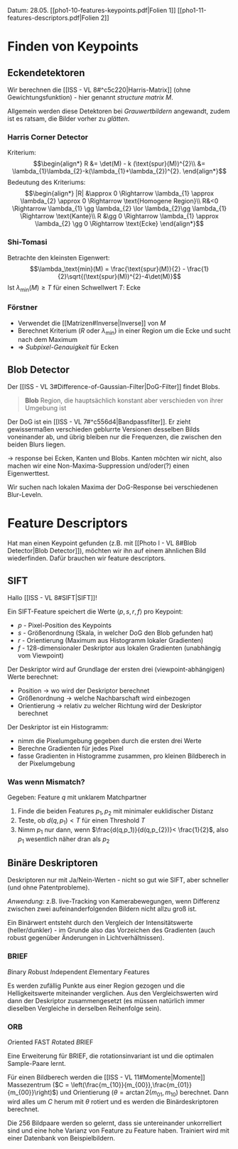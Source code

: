 Datum: 28.05.
[[pho1-10-features-keypoints.pdf|Folien 1]]
[[pho1-11-features-descriptors.pdf|Folien 2]]

# Finden von Keypoints

## Eckendetektoren

Wir berechnen die [[ISS - VL 8#^c5c220|Harris-Matrix]] (ohne Gewichtungsfunktion) - hier genannt *structure matrix* $M$.

Allgemein werden diese Detektoren bei *Grauwertbildern* angewandt, zudem ist es ratsam, die Bilder vorher zu *glätten*.

### Harris Corner Detector

Kriterium: $$\begin{align*}
R &= \det(M) - k (\text{spur}(M))^{2}\\
&= \lambda_{1}\lambda_{2}-k(\lambda_{1}+\lambda_{2})^{2}.
\end{align*}$$
Bedeutung des Kriteriums:
$$\begin{align*}
|R| &\approx 0 \Rightarrow \lambda_{1} \approx \lambda_{2} \approx 0 \Rightarrow \text{Homogene Region}\\
R&<0 \Rightarrow \lambda_{1} \gg \lambda_{2} \lor \lambda_{2}\gg \lambda_{1} \Rightarrow \text{Kante}\\
R &\gg 0 \Rightarrow \lambda_{1} \approx \lambda_{2} \gg 0 \Rightarrow \text{Ecke}
\end{align*}$$

### Shi-Tomasi

Betrachte den kleinsten Eigenwert: $$\lambda_\text{min}(M) = \frac{\text{spur}(M)}{2} - \frac{1}{2}\sqrt{(\text{spur}(M))^{2}-4\det(M)}$$
Ist $\lambda_\text{min}(M)\geq T$ für einen Schwellwert $T$: Ecke

### Förstner

- Verwendet die [[Matrizen#Inverse|Inverse]] von $M$
- Berechnet Kriterium ($R$ oder $\lambda_\text{min}$) in einer Region um die Ecke und sucht nach dem Maximum
- $\Rightarrow$ *Subpixel-Genauigkeit* für Ecken

## Blob Detector

Der [[ISS - VL 3#Difference-of-Gaussian-Filter|DoG-Filter]] findet Blobs. 

> **Blob**
> Region, die hauptsächlich konstant aber verschieden von ihrer Umgebung ist

Der DoG ist ein [[ISS - VL 7#^c556d4|Bandpassfilter]]. Er zieht gewissermaßen verschieden geblurrte Versionen desselben Bilds voneinander ab, und übrig bleiben nur die Frequenzen, die zwischen den beiden Blurs liegen.

-> response bei Ecken, Kanten und Blobs. Kanten möchten wir nicht, also machen wir eine Non-Maxima-Suppression und/oder(?) einen Eigenwerttest.

Wir suchen nach lokalen Maxima der DoG-Response bei verschiedenen Blur-Leveln.

# Feature Descriptors

Hat man einen Keypoint gefunden (z.B. mit [[Photo I - VL 8#Blob Detector|Blob Detector]]), möchten wir ihn auf einem ähnlichen Bild wiederfinden. Dafür brauchen wir feature descriptors.

## SIFT

Hallo [[ISS - VL 8#SIFT|SIFT]]!

Ein SIFT-Feature speichert die Werte $\langle p,s,r,f \rangle$ pro Keypoint:
- $p$ - Pixel-Position des Keypoints
- $s$ - Größenordnung (Skala, in welcher DoG den Blob gefunden hat)
- $r$ - Orientierung (Maximum aus Histogramm lokaler Gradienten)
- $f$ - 128-dimensionaler Deskriptor aus lokalen Gradienten (unabhängig vom Viewpoint)


Der Deskriptor wird auf Grundlage der ersten drei (viewpoint-abhängigen) Werte berechnet:
- Position $\to$ wo wird der Deskriptor berechnet
- Größenordnung $\to$ welche Nachbarschaft wird einbezogen
- Orientierung $\to$ relativ zu welcher Richtung wird der Deskriptor berechnet

Der Deskriptor ist ein Histogramm:
- nimm die Pixelumgebung gegeben durch die ersten drei Werte
- Berechne Gradienten für jedes Pixel
- fasse Gradienten in Histogramme zusammen, pro kleinen Bildberech in der Pixelumgebung

### Was wenn Mismatch?

Gegeben: Feature $q$ mit unklarem Matchpartner
1. Finde die beiden Features $p_{1},p_{2}$ mit minimaler euklidischer Distanz
2. Teste, ob $d(q,p_1)<T$ für einen Threshold $T$
3. Nimm $p_1$ nur dann, wenn $\frac{d(q,p_1)}{d(q,p_{2})}< \frac{1}{2}$, also $p_1$ wesentlich näher dran als $p_2$

## Binäre Deskriptoren

Deskriptoren nur mit Ja/Nein-Werten - nicht so gut wie SIFT, aber schneller (und ohne Patentprobleme).

*Anwendung:* z.B. live-Tracking von Kamerabewegungen, wenn Differenz zwischen zwei aufeinanderfolgenden Bildern nicht allzu groß ist.

Ein Binärwert entsteht durch den Vergleich der Intensitätswerte (heller/dunkler) - im Grunde also das Vorzeichen des Gradienten (auch robust gegenüber Änderungen in Lichtverhältnissen).

### BRIEF

*B*inary *R*obust *I*ndependent *E*lementary *F*eatures

Es werden zufällig Punkte aus einer Region gezogen und die Helligkeitswerte miteinander verglichen. Aus den Vergleichswerten wird dann der Deskriptor zusammengesetzt (es müssen natürlich immer dieselben Vergleiche in derselben Reihenfolge sein).

### ORB

*O*riented FAST *R*otated *B*RIEF

Eine Erweiterung für BRIEF, die rotationsinvariant ist und die optimalen Sample-Paare lernt.

Für einen Bildberech werden die [[ISS - VL 11#Momente|Momente]] Massezentrum ($C = \left(\frac{m_{10}}{m_{00}},\frac{m_{01}}{m_{00}}\right)$) und Orientierung ($\theta = \arctan2(m_{01},m_{10}$) berechnet.
Dann wird alles um $C$ herum mit $\theta$ rotiert und es werden die Binärdeskriptoren berechnet.

Die 256 Bildpaare werden so gelernt, dass sie untereinander unkorrelliert sind und eine hohe Varianz von Feature zu Feature haben. Trainiert wird mit einer Datenbank von Beispielbildern.